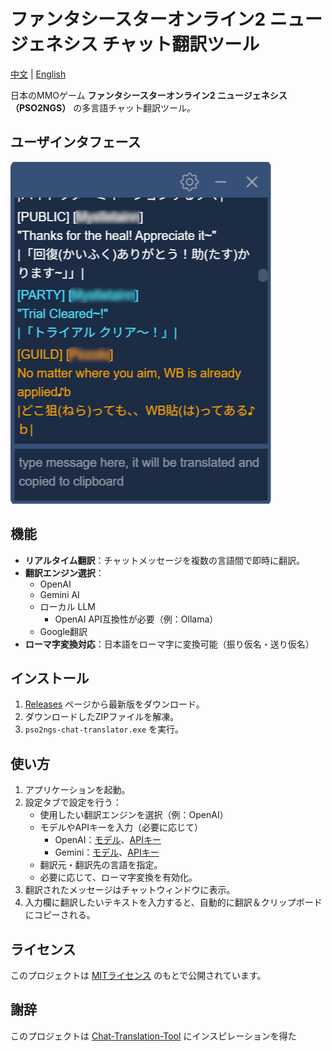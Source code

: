 # ファンタシースターオンライン2 ニュージェネシス チャット翻訳ツール

[中文](./README-ZH.md) | [English](./README.md)

日本のMMOゲーム **ファンタシースターオンライン2 ニュージェネシス（PSO2NGS）** の多言語チャット翻訳ツール。

## ユーザインタフェース

![ユーザインタフェース](/docs/images/user_interface.png)

## 機能

- **リアルタイム翻訳**：チャットメッセージを複数の言語間で即時に翻訳。
- **翻訳エンジン選択**：
  - OpenAI
  - Gemini AI
  - ローカル LLM
    - OpenAI API互換性が必要（例：Ollama）
  - Google翻訳
- **ローマ字変換対応**：日本語をローマ字に変換可能（振り仮名・送り仮名）

## インストール

1. [Releases](https://github.com/lai19190/pso2ngs-chat-translator/releases) ページから最新版をダウンロード。
2. ダウンロードしたZIPファイルを解凍。
3. `pso2ngs-chat-translator.exe` を実行。

## 使い方

1. アプリケーションを起動。
2. 設定タブで設定を行う：
   - 使用したい翻訳エンジンを選択（例：OpenAI）
   - モデルやAPIキーを入力（必要に応じて）
     - OpenAI：[モデル](https://platform.openai.com/docs/models)、[APIキー](https://platform.openai.com/api-keys)
     - Gemini：[モデル](https://ai.google.dev/gemini-api/docs/models)、[APIキー](https://ai.google.dev/gemini-api/docs/api-key)
   - 翻訳元・翻訳先の言語を指定。
   - 必要に応じて、ローマ字変換を有効化。
3. 翻訳されたメッセージはチャットウィンドウに表示。
4. 入力欄に翻訳したいテキストを入力すると、自動的に翻訳＆クリップボードにコピーされる。

## ライセンス

このプロジェクトは [MITライセンス](./LICENSE) のもとで公開されています。

## 謝辞

このプロジェクトは [Chat-Translation-Tool](https://github.com/BigCuteDonut/Chat-Translation-Tool/) にインスピレーションを得た
